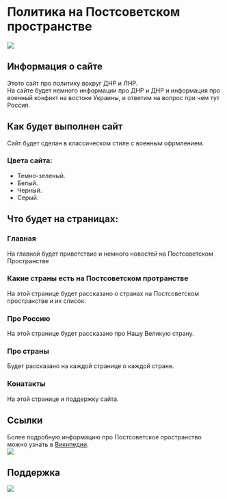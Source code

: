 # Политика на Постсоветском пространстве
![](https://github.com/ruzaharsu/my.site/blob/main/postSoviet_space.png)
## Информация о сайте 
Этото сайт про политику вокруг ДНР и ЛНР.
<br>
На сайте будет немного информации про ДНР и ДНР и информация про военный конфикт на востоке Украины, и ответим на вопрос при чем тут Россия.
## Как будет выполнен сайт
Сайт будет сделан в классическом стиле с военным офрмлением.
### Цвета сайта:
* Темно-зеленый.
* Белый.
* Черный.
* Серый.
## Что будет на страницах:
###   Главная
На главной будет приветствие и немного новостей на Постсоветском Пространстве
### Какие страны есть на Постсоветском протранстве
На этой странице будет рассказано о странах на Постсоветском пространстве и их список.
### Про Россию
На этой странице будет рассказано про Нашу Великую страну.
### Про страны
Будет рассказано на каждой странице о каждой стране.
### Конатакты
На этой странице и поддержку сайта.

## Ссылки
Более подробную информацию про Постсоветское пространство можно узнать в [Википедии](https://ru.wikipedia.org/wiki/Постсоветское_пространство).
<br>
[![](https://github.com/ruzaharsu/svoe/blob/main/Vk.png)](https://vk.com/new_su_2020)

## Поддержка
[![](https://github.com/ruzaharsu/svoe/blob/main/telegram.png)](https://t.me/ruzahardni)

